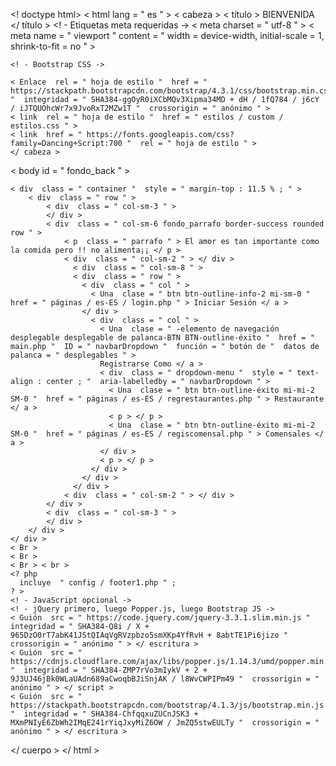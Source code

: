 <! doctype html>
< html  lang = " es " >
  < cabeza >
    < título > BIENVENIDA </ título >
    <! - Etiquetas meta requeridas ->
    < meta  charset = " utf-8 " >
    < meta  name = " viewport "  content = " width = device-width, initial-scale = 1, shrink-to-fit = no " >

    <! - Bootstrap CSS ->
    
    < Enlace  rel = " hoja de estilo "  href = " https://stackpath.bootstrapcdn.com/bootstrap/4.3.1/css/bootstrap.min.css "  integridad = " SHA384-ggOyR0iXCbMQv3Xipma34MD + dH / 1fQ784 / j6cY / iJTQUOhcWr7x9JvoRxT2MZw1T "  crossorigin = " anónimo " >
    < link  rel = " hoja de estilo "  href = " estilos / custom / estilos.css " >
    < link  href = " https://fonts.googleapis.com/css?family=Dancing+Script:700 "  rel = " hoja de estilo " >
    </ cabeza >
  < body  id = " fondo_back " >
    

    < div  class = " container "  style = " margin-top : 11.5 % ; " >
        < div  class = " row " >
            < div  class = " col-sm-3 " >
            </ div >
            < div  class = " col-sm-6 fondo_parrafo border-success rounded row " >
                < p  class = " parrafo " > El amor es tan importante como la comida pero !! no alimenta¡¡ </ p >
                < div  class = " col-sm-2 " > </ div >
                  < div  class = " col-sm-8 " >
                  < div  class = " row " >
                    < div  class = " col " >
                      < Una  clase = " btn btn-outline-info-2 mi-sm-0 "  href = " páginas / es-ES / login.php " > Iniciar Sesión </ a >
                    </ div >
                      < div  class = " col " >
                        < Una  clase = " -elemento de navegación desplegable desplegable de palanca-BTN BTN-outline-éxito "  href = " main.php "  ID = " navbarDropdown "  función = " botón de "  datos de palanca = " desplegables " >
                        Registrarse Como </ a >
                        < div  class = " dropdown-menu "  style = " text-align : center ; "  aria-labelledby = " navbarDropdown " >
                          < Una  clase = " btn btn-outline-éxito mi-mi-2 SM-0 "  href = " páginas / es-ES / regrestaurantes.php " > Restaurante </ a >
                          < p > </ p >
                          < Una  clase = " btn btn-outline-éxito mi-mi-2 SM-0 "  href = " páginas / es-ES / regiscomensal.php " > Comensales </ a >
                        </ div >  
                        < p > </ p >
                      </ div >
                    </ div >
                  </ div >
                < div  class = " col-sm-2 " > </ div >
            </ div >
            < div  class = " col-sm-3 " >
            </ div >
        </ div >
    </ div >
    < Br >
    < Br >
    < Br > < br >
    <? php
      incluye  " config / footer1.php " ;
    ? >  
    <! - JavaScript opcional ->
    <! - jQuery primero, luego Popper.js, luego Bootstrap JS ->
    < Guión  src = " https://code.jquery.com/jquery-3.3.1.slim.min.js "  integridad = " SHA384-Q8i / X + 965DzO0rT7abK41JStQIAqVgRVzpbzo5smXKp4YfRvH + 8abtTE1Pi6jizo "  crossorigin = " anónimo " > </ escritura >
    < Guión  src = " https://cdnjs.cloudflare.com/ajax/libs/popper.js/1.14.3/umd/popper.min.js "  integridad = " SHA384-ZMP7rVo3mIykV + 2 + 9J3UJ46jBk0WLaUAdn689aCwoqbBJiSnjAK / l8WvCWPIPm49 "  crossorigin = " anónimo " > </ script >
    < Guión  src = " https://stackpath.bootstrapcdn.com/bootstrap/4.1.3/js/bootstrap.min.js "  integridad = " SHA384-ChfqqxuZUCnJSK3 + MXmPNIyE6ZbWh2IMqE241rYiqJxyMiZ6OW / JmZQ5stwEULTy "  crossorigin = " anónimo " > </ escritura >
  </ cuerpo >
</ html >
